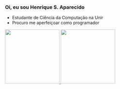 ### Oi, eu sou Henrique S. Aparecido 

- Estudante de Ciência da Computação na Unir
- Procuro me aperfeiçoar como programador 

<div>
  <a href="https://github.com/henriqueSaparecido">
  <img height="180em" src="https://github-readme-stats.vercel.app/api?username=henriqueSaparecido&show_icons=true&theme=tokyonight&include_all_commits=true&count_private=true"/>
  <img height="180em" src="https://github-readme-stats.vercel.app/api/top-langs/?username=henriqueSaparecido&layout=compact&langs_count=7&theme=tokyonight"/>
</div>
